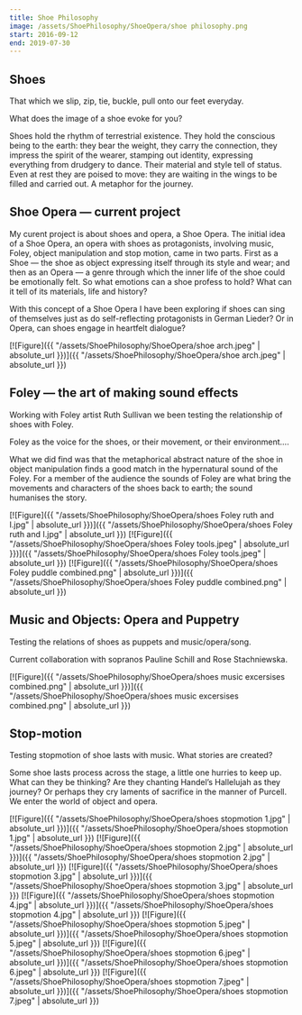 ```yaml
---
title: Shoe Philosophy
image: /assets/ShoePhilosophy/ShoeOpera/shoe philosophy.png
start: 2016-09-12
end: 2019-07-30
---
```


<!-- this is a potential header item: background: "image" -->

## Shoes

That which we slip, zip, tie, buckle, pull onto our feet everyday.

What does the image of a shoe evoke for you?

Shoes hold the rhythm of terrestrial existence. They hold the conscious being to the earth: they bear the weight, they carry the connection, they impress the spirit of the wearer, stamping out identity, expressing everything from drudgery to dance. Their material and style tell of status. Even at rest they are poised to move: they are waiting in the wings to be filled and carried out. A metaphor for the journey.

## Shoe Opera — current project

My curent project is about shoes and opera, a Shoe Opera.
The initial idea of a Shoe Opera, an opera with shoes as protagonists, involving music, Foley, object manipulation and stop motion, came in two parts. First as a Shoe — the shoe as object expressing itself through its style and wear; and then as an Opera — a genre through which the inner life of the shoe could be emotionally felt. So what emotions can a shoe profess to hold? What can it tell of its materials, life and history?

With this concept of a Shoe Opera I have been exploring if shoes can sing of themselves just as do self-reflecting protagonists in German Lieder? Or in Opera, can shoes engage in heartfelt dialogue?

[![Figure]({{ "/assets/ShoePhilosophy/ShoeOpera/shoe arch.jpeg" | absolute_url }})]({{ "/assets/ShoePhilosophy/ShoeOpera/shoe arch.jpeg" | absolute_url }})

## Foley — the art of making sound effects

Working with Foley artist Ruth Sullivan we been testing the relationship of shoes with Foley.

Foley as the voice for the shoes, or their movement, or their environment….

What we did find was that the metaphorical abstract nature of the shoe in object manipulation finds a good match in the hypernatural sound of the Foley. For a member of the audience the sounds of Foley are what bring the movements and characters of the shoes back to earth; the sound humanises the story.

[![Figure]({{ "/assets/ShoePhilosophy/ShoeOpera/shoes Foley ruth and I.jpg" | absolute_url }})]({{ "/assets/ShoePhilosophy/ShoeOpera/shoes Foley ruth and I.jpg" | absolute_url }})
[![Figure]({{ "/assets/ShoePhilosophy/ShoeOpera/shoes Foley tools.jpeg" | absolute_url }})]({{ "/assets/ShoePhilosophy/ShoeOpera/shoes Foley tools.jpeg" | absolute_url }})
[![Figure]({{ "/assets/ShoePhilosophy/ShoeOpera/shoes Foley puddle combined.png" | absolute_url }})]({{ "/assets/ShoePhilosophy/ShoeOpera/shoes Foley puddle combined.png" | absolute_url }})

## Music and Objects: Opera and Puppetry

Testing the relations of shoes as puppets and music/opera/song.

Current collaboration with sopranos Pauline Schill and Rose Stachniewska.

[![Figure]({{ "/assets/ShoePhilosophy/ShoeOpera/shoes music excersises combined.png" | absolute_url }})]({{ "/assets/ShoePhilosophy/ShoeOpera/shoes music excersises combined.png" | absolute_url }})

## Stop-motion

Testing stopmotion of shoe lasts with music. What stories are created?

Some shoe lasts process across the stage, a little one hurries to keep up. What can they be thinking? Are they chanting Handel’s Hallelujah as they journey? Or perhaps they cry laments of sacrifice in the manner of Purcell. We enter the world of object and opera.

[![Figure]({{ "/assets/ShoePhilosophy/ShoeOpera/shoes stopmotion 1.jpg" | absolute_url }})]({{ "/assets/ShoePhilosophy/ShoeOpera/shoes stopmotion 1.jpg" | absolute_url }})
[![Figure]({{ "/assets/ShoePhilosophy/ShoeOpera/shoes stopmotion 2.jpg" | absolute_url }})]({{ "/assets/ShoePhilosophy/ShoeOpera/shoes stopmotion 2.jpg" | absolute_url }})
[![Figure]({{ "/assets/ShoePhilosophy/ShoeOpera/shoes stopmotion 3.jpg" | absolute_url }})]({{ "/assets/ShoePhilosophy/ShoeOpera/shoes stopmotion 3.jpg" | absolute_url }})
[![Figure]({{ "/assets/ShoePhilosophy/ShoeOpera/shoes stopmotion 4.jpg" | absolute_url }})]({{ "/assets/ShoePhilosophy/ShoeOpera/shoes stopmotion 4.jpg" | absolute_url }})
[![Figure]({{ "/assets/ShoePhilosophy/ShoeOpera/shoes stopmotion 5.jpeg" | absolute_url }})]({{ "/assets/ShoePhilosophy/ShoeOpera/shoes stopmotion 5.jpeg" | absolute_url }})
[![Figure]({{ "/assets/ShoePhilosophy/ShoeOpera/shoes stopmotion 6.jpeg" | absolute_url }})]({{ "/assets/ShoePhilosophy/ShoeOpera/shoes stopmotion 6.jpeg" | absolute_url }})
[![Figure]({{ "/assets/ShoePhilosophy/ShoeOpera/shoes stopmotion 7.jpeg" | absolute_url }})]({{ "/assets/ShoePhilosophy/ShoeOpera/shoes stopmotion 7.jpeg" | absolute_url }})

